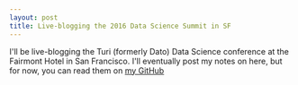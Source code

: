 ```yaml
---
layout: post
title: Live-blogging the 2016 Data Science Summit in SF
---
```

I'll be live-blogging the Turi (formerly Dato) Data Science conference at the Fairmont Hotel in
San Francisco. I'll eventually post my notes on here, but for now, you can read them on
<a href="https://github.com/yorktronic/data-science-summit-2016-san-francisco" target="_blank">my GitHub</a>